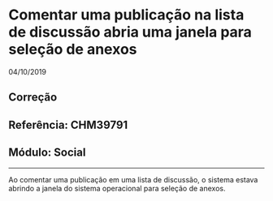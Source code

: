 # Comentar uma publicação na lista de discussão abria uma janela para seleção de anexos
04/10/2019
## Correção
## Referência: CHM39791
## Módulo: Social
***

Ao comentar uma publicação em uma lista de discussão, o sistema estava abrindo a janela do sistema operacional para seleção de anexos.

